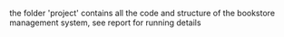 the folder 'project' contains all the code and structure of the bookstore management system, see report for running details
